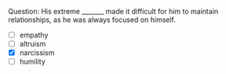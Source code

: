 Question: His extreme _______ made it difficult for him to maintain relationships, as he was always focused on himself.  
- [ ] empathy  
- [ ] altruism  
- [x] narcissism  
- [ ] humility  